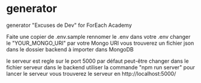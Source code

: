 # generator

generator "Excuses de Dev" for ForEach Academy

Faite une copier de .env.sample rennomer le .env
dans votre .env changer le "YOUR_MONGO_URI" par votre Mongo URI
vous trouverez un fichier json dans le dossier backend à importer dans MongoDB 

le serveur est regle sur le port 5000 par défaut peut-être changer dans le fichier
serveur dans le backend
utiliser la commande "npm run server" pour lancer le serveur
vous trouverez le serveur en http://localhost:5000/






